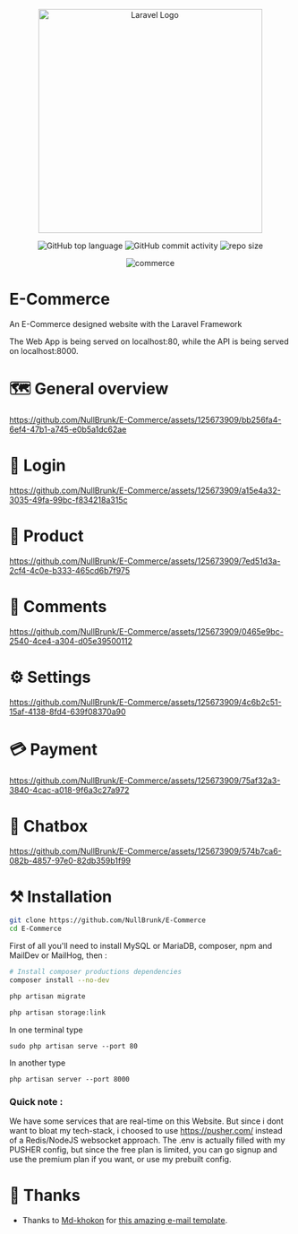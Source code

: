 <div align="center">

<a href="https://laravel.com" target="_blank"><img src="https://raw.githubusercontent.com/laravel/art/master/logo-lockup/5%20SVG/2%20CMYK/1%20Full%20Color/laravel-logolockup-cmyk-red.svg" width="400" alt="Laravel Logo"></a>  
    
![GitHub top language](https://img.shields.io/github/languages/top/NullBrunk/E-Commerce?style=for-the-badge)
![GitHub commit activity](https://img.shields.io/github/commit-activity/m/NullBrunk/E-Commerce?style=for-the-badge)
![repo size](https://img.shields.io/github/repo-size/NullBrunk/E-Commerce?style=for-the-badge)

![commerce](https://github.com/NullBrunk/E-Commerce/assets/125673909/eee9fecb-8e8a-4f66-a510-9eca6278f299)

</div>

# E-Commerce

An E-Commerce designed website with the Laravel Framework 


The Web App is being served on localhost:80, while the API is being served on localhost:8000.


# 🗺️ General overview

https://github.com/NullBrunk/E-Commerce/assets/125673909/bb256fa4-6ef4-47b1-a745-e0b5a1dc62ae

# 🔐 Login
https://github.com/NullBrunk/E-Commerce/assets/125673909/a15e4a32-3035-49fa-99bc-f834218a315c


# 🛒 Product
https://github.com/NullBrunk/E-Commerce/assets/125673909/7ed51d3a-2cf4-4c0e-b333-465cd6b7f975


# 📝 Comments
https://github.com/NullBrunk/E-Commerce/assets/125673909/0465e9bc-2540-4ce4-a304-d05e39500112


# ⚙️ Settings

https://github.com/NullBrunk/E-Commerce/assets/125673909/4c6b2c51-15af-4138-8fd4-639f08370a90


# 💳 Payment
https://github.com/NullBrunk/E-Commerce/assets/125673909/75af32a3-3840-4cac-a018-9f6a3c27a972




# 💬 Chatbox
https://github.com/NullBrunk/E-Commerce/assets/125673909/574b7ca6-082b-4857-97e0-82db359b1f99



# ⚒️ Installation

```bash
git clone https://github.com/NullBrunk/E-Commerce
cd E-Commerce 
```

First of all you'll need to install MySQL or MariaDB, composer, npm and MailDev or MailHog, then :

```bash
# Install composer productions dependencies
composer install --no-dev

php artisan migrate

php artisan storage:link
```

In one terminal type
```
sudo php artisan serve --port 80
```
In another type
```
php artisan server --port 8000
```

### Quick note : 
We have some services that are real-time on this Website. But since i dont want to bloat my tech-stack, i choosed to use https://pusher.com/ instead of a Redis/NodeJS websocket approach. The .env is actually filled with my PUSHER config, but since the free plan is limited, you can go signup and use the premium plan if you want, or use my prebuilt config.  


# 🤝 Thanks

- Thanks to <a href="https://codepen.io/md-khokon">Md-khokon</a> for <a href="https://codepen.io/md-khokon/pen/bPLqzV">this amazing e-mail template</a>.
